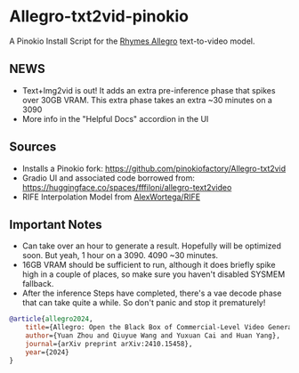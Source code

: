 # Allegro-txt2vid-pinokio
A Pinokio Install Script for the [Rhymes Allegro](https://github.com/rhymes-ai/Allegro) text-to-video model.


## NEWS
* Text+Img2vid is out!  It adds an extra pre-inference phase that spikes over 30GB VRAM. This extra phase takes an extra ~30 minutes on a 3090
* More info in the "Helpful Docs" accordion in the UI

## Sources
* Installs a Pinokio fork: https://github.com/pinokiofactory/Allegro-txt2vid
* Gradio UI and associated code borrowed from: https://huggingface.co/spaces/fffiloni/allegro-text2video
* RIFE Interpolation Model from [AlexWortega/RIFE](https://huggingface.co/AlexWortega/RIFE)

## Important Notes
* Can take over an hour to generate a result. Hopefully will be optimized soon. But yeah, 1 hour on a 3090.  4090 ~30 minutes. 
* 16GB VRAM should be sufficient to run, although it does briefly spike high in a couple of places, so make sure you haven't disabled SYSMEM fallback. 
* After the inference Steps have completed, there's a vae decode phase that can take quite a while. So don't panic and stop it prematurely!





```bibtex
@article{allegro2024,
    title={Allegro: Open the Black Box of Commercial-Level Video Generation Model},
    author={Yuan Zhou and Qiuyue Wang and Yuxuan Cai and Huan Yang},
    journal={arXiv preprint arXiv:2410.15458},
    year={2024}
}
